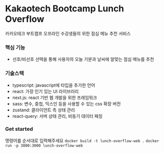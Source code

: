 # Kakaotech Bootcamp Lunch Overflow

카카오테크 부트캠프 오프라인 수강생들의 위한 점심 메뉴 추천 서비스

### 핵심 기능

- 선호/비선호 선택을 통해 사용자의 오늘 기분과 날씨에 알맞는 점심 메뉴를 추천

### 기술스택

- typescript: javascript에 타입을 추가한 언어
- react: 가장 인기 있는 UI 라이브러리
- next.js: react 기반 웹 개발을 위한 프레임워크
- sass: 변수, 중첩, 믹스인 등을 사용할 수 있는 css 확장 버전
- zustand: 클라이언트 측 상태 관리
- react-query: 서버 상태 관리, 비동기 데이터 페칭

### Get started

명령어를 순서대로 입력해주세요
`docker build -t lunch-overflow-web .`
`docker run -p 3000:3000 lunch-overflow-web`
